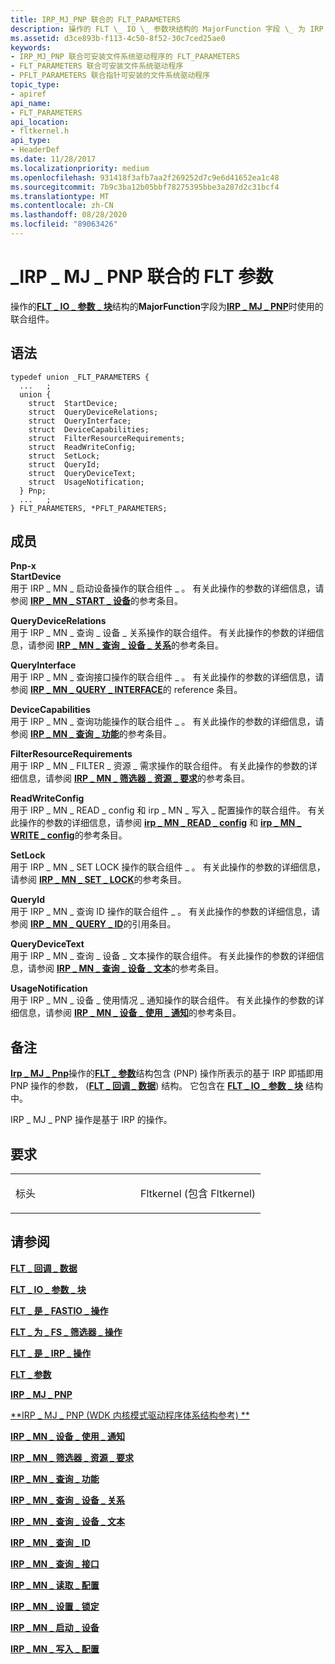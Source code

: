 ```yaml
---
title: IRP_MJ_PNP 联合的 FLT_PARAMETERS
description: 操作的 FLT \_ IO \_ 参数块结构的 MajorFunction 字段 \_ 为 IRP \_ MJ \_ PNP 时使用的联合组件。
ms.assetid: d3ce893b-f113-4c50-8f52-30c7ced25ae0
keywords:
- IRP_MJ_PNP 联合可安装文件系统驱动程序的 FLT_PARAMETERS
- FLT_PARAMETERS 联合可安装文件系统驱动程序
- PFLT_PARAMETERS 联合指针可安装的文件系统驱动程序
topic_type:
- apiref
api_name:
- FLT_PARAMETERS
api_location:
- fltkernel.h
api_type:
- HeaderDef
ms.date: 11/28/2017
ms.localizationpriority: medium
ms.openlocfilehash: 931418f3afb7aa2f269252d7c9e6d41652ea1c48
ms.sourcegitcommit: 7b9c3ba12b05bbf78275395bbe3a287d2c31bcf4
ms.translationtype: MT
ms.contentlocale: zh-CN
ms.lasthandoff: 08/28/2020
ms.locfileid: "89063426"
---
```

# <a name="flt_parameters-for-irp_mj_pnp-union"></a>\_IRP \_ MJ \_ PNP 联合的 FLT 参数


操作的[**FLT \_ IO \_ 参数 \_ 块**](/windows-hardware/drivers/ddi/fltkernel/ns-fltkernel-_flt_io_parameter_block)结构的**MajorFunction**字段为[**IRP \_ MJ \_ PNP**](irp-mj-pnp.md)时使用的联合组件。

<a name="syntax"></a>语法
------

```ManagedCPlusPlus
typedef union _FLT_PARAMETERS {
  ...   ;
  union {
    struct  StartDevice;
    struct  QueryDeviceRelations;
    struct  QueryInterface;
    struct  DeviceCapabilities;
    struct  FilterResourceRequirements;
    struct  ReadWriteConfig;
    struct  SetLock;
    struct  QueryId;
    struct  QueryDeviceText;
    struct  UsageNotification;
  } Pnp;
  ...   ;
} FLT_PARAMETERS, *PFLT_PARAMETERS;
```

<a name="members"></a>成员
-------

**Pnp-x**  
**StartDevice**  
用于 IRP \_ MN \_ 启动设备操作的联合组件 \_ 。 有关此操作的参数的详细信息，请参阅 [**IRP \_ MN \_ START \_ 设备**](../kernel/irp-mn-start-device.md)的参考条目。

**QueryDeviceRelations**  
用于 IRP \_ MN \_ 查询 \_ 设备 \_ 关系操作的联合组件。 有关此操作的参数的详细信息，请参阅 [**IRP \_ MN \_ 查询 \_ 设备 \_ 关系**](../kernel/irp-mn-query-device-relations.md)的参考条目。

**QueryInterface**  
用于 IRP \_ MN \_ 查询接口操作的联合组件 \_ 。 有关此操作的参数的详细信息，请参阅 [**IRP \_ MN \_ QUERY \_ INTERFACE**](../kernel/irp-mn-query-interface.md)的 reference 条目。

**DeviceCapabilities**  
用于 IRP \_ MN \_ 查询功能操作的联合组件 \_ 。 有关此操作的参数的详细信息，请参阅 [**IRP \_ MN \_ 查询 \_ 功能**](../kernel/irp-mn-query-capabilities.md)的参考条目。

**FilterResourceRequirements**  
用于 IRP \_ MN \_ FILTER \_ 资源 \_ 需求操作的联合组件。 有关此操作的参数的详细信息，请参阅 [**IRP \_ MN \_ 筛选器 \_ 资源 \_ 要求**](../kernel/irp-mn-filter-resource-requirements.md)的参考条目。

**ReadWriteConfig**  
用于 IRP \_ MN \_ READ \_ config 和 irp \_ MN \_ 写入 \_ 配置操作的联合组件。 有关此操作的参数的详细信息，请参阅 [**irp \_ MN \_ READ \_ config**](../kernel/irp-mn-read-config.md) 和 [**irp \_ MN \_ WRITE \_ config**](../kernel/irp-mn-write-config.md)的参考条目。

**SetLock**  
用于 IRP \_ MN \_ SET LOCK 操作的联合组件 \_ 。 有关此操作的参数的详细信息，请参阅 [**IRP \_ MN \_ SET \_ LOCK**](../kernel/irp-mn-set-lock.md)的参考条目。

**QueryId**  
用于 IRP \_ MN \_ 查询 ID 操作的联合组件 \_ 。 有关此操作的参数的详细信息，请参阅 [**IRP \_ MN \_ QUERY \_ ID**](../kernel/irp-mn-query-id.md)的引用条目。

**QueryDeviceText**  
用于 IRP \_ MN \_ 查询 \_ 设备 \_ 文本操作的联合组件。 有关此操作的参数的详细信息，请参阅 [**IRP \_ MN \_ 查询 \_ 设备 \_ 文本**](../kernel/irp-mn-query-device-text.md)的参考条目。

**UsageNotification**  
用于 IRP \_ MN \_ 设备 \_ 使用情况 \_ 通知操作的联合组件。 有关此操作的参数的详细信息，请参阅 [**IRP \_ MN \_ 设备 \_ 使用 \_ 通知**](../kernel/irp-mn-device-usage-notification.md)的参考条目。

<a name="remarks"></a>备注
-------

[**Irp \_ MJ \_ Pnp**](irp-mj-pnp.md)操作的[**FLT \_ 参数**](/windows-hardware/drivers/ddi/fltkernel/ns-fltkernel-_flt_parameters)结构包含 (PNP) 操作所表示的基于 IRP 即插即用 PNP 操作的参数， ([**FLT \_ 回调 \_ 数据**](/windows-hardware/drivers/ddi/fltkernel/ns-fltkernel-_flt_callback_data)) 结构。 它包含在 [**FLT \_ IO \_ 参数 \_ 块**](/windows-hardware/drivers/ddi/fltkernel/ns-fltkernel-_flt_io_parameter_block) 结构中。

IRP \_ MJ \_ PNP 操作是基于 IRP 的操作。

<a name="requirements"></a>要求
------------

<table>
<colgroup>
<col width="50%" />
<col width="50%" />
</colgroup>
<tbody>
<tr class="odd">
<td align="left"><p>标头</p></td>
<td align="left">Fltkernel (包含 Fltkernel) </td>
</tr>
</tbody>
</table>

## <a name="see-also"></a>请参阅


[**FLT \_ 回调 \_ 数据**](/windows-hardware/drivers/ddi/fltkernel/ns-fltkernel-_flt_callback_data)

[**FLT \_ IO \_ 参数 \_ 块**](/windows-hardware/drivers/ddi/fltkernel/ns-fltkernel-_flt_io_parameter_block)

[**FLT \_ 是 \_ FASTIO \_ 操作**](/windows-hardware/drivers/ddi/index)

[**FLT \_ 为 \_ FS \_ 筛选器 \_ 操作**](/previous-versions/ff544648(v=vs.85))

[**FLT \_ 是 \_ IRP \_ 操作**](/previous-versions/ff544654(v=vs.85))

[**FLT \_ 参数**](/windows-hardware/drivers/ddi/fltkernel/ns-fltkernel-_flt_parameters)

[**IRP \_ MJ \_ PNP**](irp-mj-pnp.md)

[**IRP \_ MJ \_ PNP (WDK 内核模式驱动程序体系结构参考) **](../kernel/irp-mj-pnp.md)

[**IRP \_ MN \_ 设备 \_ 使用 \_ 通知**](../kernel/irp-mn-device-usage-notification.md)

[**IRP \_ MN \_ 筛选器 \_ 资源 \_ 要求**](../kernel/irp-mn-filter-resource-requirements.md)

[**IRP \_ MN \_ 查询 \_ 功能**](../kernel/irp-mn-query-capabilities.md)

[**IRP \_ MN \_ 查询 \_ 设备 \_ 关系**](../kernel/irp-mn-query-device-relations.md)

[**IRP \_ MN \_ 查询 \_ 设备 \_ 文本**](../kernel/irp-mn-query-device-text.md)

[**IRP \_ MN \_ 查询 \_ ID**](../kernel/irp-mn-query-id.md)

[**IRP \_ MN \_ 查询 \_ 接口**](../kernel/irp-mn-query-interface.md)

[**IRP \_ MN \_ 读取 \_ 配置**](../kernel/irp-mn-read-config.md)

[**IRP \_ MN \_ 设置 \_ 锁定**](../kernel/irp-mn-set-lock.md)

[**IRP \_ MN \_ 启动 \_ 设备**](../kernel/irp-mn-start-device.md)

[**IRP \_ MN \_ 写入 \_ 配置**](../kernel/irp-mn-write-config.md)

 

